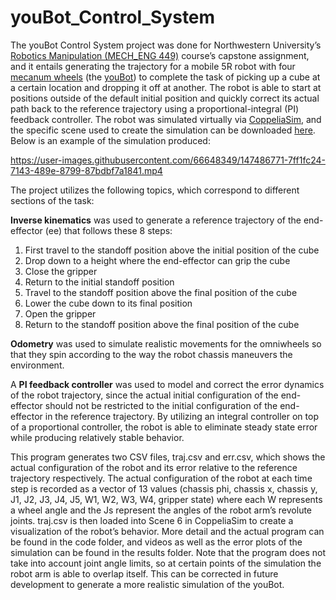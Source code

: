 # youBot_Control_System

The youBot Control System project was done for Northwestern University’s [Robotics Manipulation (MECH_ENG 449)](https://www.mccormick.northwestern.edu/mechanical/academics/courses/descriptions/449-robotic-manipulation.html) course’s capstone assignment, and it entails generating the trajectory for a mobile 5R robot with four [mecanum wheels](https://en.wikipedia.org/wiki/Mecanum_wheel) (the [youBot](https://cyberbotics.com/doc/guide/youbot#:~:text=The%20youBot%20is%20a%20mobile,efficiently%20modeled%20using%20asymmetric%20friction.)) to complete the task of picking up a cube at a certain location and dropping it off at another. The robot is able to start at positions outside of the default initial position and quickly correct its actual path back to the reference trajectory using a proportional-integral (PI) feedback controller. The robot was simulated virtually via [CoppeliaSim](https://coppeliarobotics.com/downloads), and the specific scene used to create the simulation can be downloaded [here](http://hades.mech.northwestern.edu/index.php/CoppeliaSim_Introduction#Scene_6:_CSV_Mobile_Manipulation_youBot). Below is an example of the simulation produced:

https://user-images.githubusercontent.com/66648349/147486771-7ff1fc24-7143-489e-8799-87bdbf7a1841.mp4

The project utilizes the following topics, which correspond to different sections of the task:

**Inverse kinematics** was used to generate a reference trajectory of the end-effector (ee) that follows these 8 steps:
1. First travel to the standoff position above the initial position of the cube
2. Drop down to a height where the end-effector can grip the cube
3. Close the gripper
4. Return to the initial standoff position
5. Travel to the standoff position above the final position of the cube
6. Lower the cube down to its final position
7. Open the gripper
8. Return to the standoff position above the final position of the cube

**Odometry** was used to simulate realistic movements for the omniwheels so that they spin according to the way the robot chassis maneuvers the environment.

A **PI feedback controller** was used to model and correct the error dynamics of the robot trajectory, since the actual initial configuration of the end-effector should not be restricted to the initial configuration of the end-effector in the reference trajectory. By utilizing an integral controller on top of a proportional controller, the robot is able to eliminate steady state error while producing relatively stable behavior.

This program generates two CSV files, traj.csv and err.csv, which shows the actual configuration of the robot and its error relative to the reference trajectory respectively. The actual configuration of the robot at each time step is recorded as a vector of 13 values (chassis phi, chassis x, chassis y, J1, J2, J3, J4, J5, W1, W2, W3, W4, gripper state) where each W represents a wheel angle and the Js represent the angles of the robot arm’s revolute joints. traj.csv is then loaded into Scene 6 in CoppeliaSim to create a visualization of the robot’s behavior. More detail and the actual program can be found in the code folder, and videos as well as the error plots of the simulation can be found in the results folder. Note that the program does not take into account joint angle limits, so at certain points of the simulation the robot arm is able to overlap itself. This can be corrected in future development to generate a more realistic simulation of the youBot.
